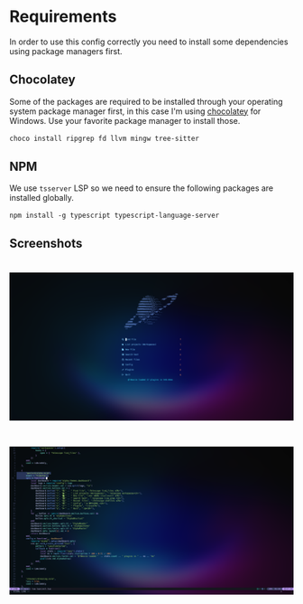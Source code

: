 # Requirements

In order to use this config correctly you need to install some dependencies using package managers first.

## Chocolatey

Some of the packages are required to be installed through your operating system package manager first, in this case I'm using [chocolatey](https://chocolatey.org/install) for Windows. Use your favorite package manager to install those.

```bash
choco install ripgrep fd llvm mingw tree-sitter
```

## NPM

We use `tsserver` LSP so we need to ensure the following packages are installed globally.

```
npm install -g typescript typescript-language-server
```

## Screenshots

<div align="center">

# ![dashboard](.github/dashboard.png)

# ![lua](.github/lua.png)

</div>

